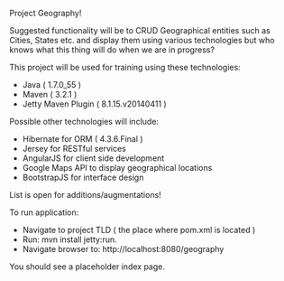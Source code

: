 
Project Geography!

Suggested functionality will be to CRUD Geographical entities such as Cities, States etc. and 
display them using various technologies but who knows what this thing will do when we are in progress?

This project will be used for training using these technologies:

* Java               ( 1.7.0_55 )
* Maven              ( 3.2.1 )
* Jetty Maven Plugin ( 8.1.15.v20140411 )

Possible other technologies will include:

* Hibernate for ORM ( 4.3.6.Final )
* Jersey for RESTful services
* AngularJS for client side development
* Google Maps API to display geographical locations
* BootstrapJS for interface design

List is open for additions/augmentations!

To run application:

* Navigate to project TLD ( the place where pom.xml is located )
* Run: mvn install jetty:run.
* Navigate browser to: http://localhost:8080/geography

You should see a placeholder index page.
